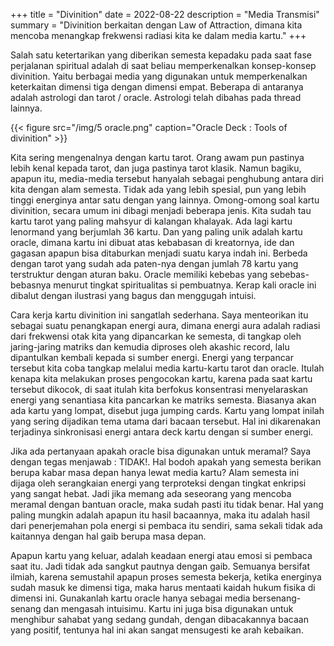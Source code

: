 +++
title = "Divinition"
date = 2022-08-22
description = "Media Transmisi"
summary = "Divinition berkaitan dengan Law of Attraction, dimana kita mencoba menangkap frekwensi radiasi kita ke dalam media kartu."
+++

Salah satu ketertarikan yang diberikan semesta kepadaku pada saat fase perjalanan spiritual adalah di saat beliau memperkenalkan konsep-konsep divinition. Yaitu berbagai media yang digunakan untuk memperkenalkan keterkaitan dimensi tiga dengan dimensi empat. Beberapa di antaranya adalah astrologi dan tarot / oracle. Astrologi telah dibahas pada thread lainnya.

{{< figure src="/img/5 oracle.png" caption="Oracle Deck : Tools of divinition" >}}

Kita sering mengenalnya dengan kartu tarot. Orang awam pun pastinya lebih kenal kepada tarot, dan juga pastinya tarot klasik. Namun bagiku, apapun itu, media-media tersebut hanyalah sebagai penghubung antara diri kita dengan alam semesta. Tidak ada yang lebih spesial, pun yang lebih tinggi energinya antar satu dengan yang lainnya. Omong-omong soal kartu divinition, secara umum ini dibagi menjadi beberapa jenis. Kita sudah tau kartu tarot yang paling mahsyur di kalangan khalayak. Ada lagi kartu lenormand yang berjumlah 36 kartu. Dan yang paling unik adalah kartu oracle, dimana kartu ini dibuat atas kebabasan di kreatornya, ide dan gagasan apapun bisa ditaburkan menjadi suatu karya indah ini. Berbeda dengan tarot yang sudah ada paten-nya dengan jumlah 78 kartu yang terstruktur dengan aturan baku. Oracle memiliki kebebas yang sebebas-bebasnya menurut tingkat spiritualitas si pembuatnya. Kerap kali oracle ini dibalut dengan ilustrasi yang bagus dan menggugah intuisi.

Cara kerja kartu divinition ini sangatlah sederhana. Saya menteorikan itu sebagai suatu penangkapan energi aura, dimana energi aura adalah radiasi dari frekwensi otak kita yang dipancarkan ke semesta, di tangkap oleh jaring-jaring matriks dan kemudia diproses oleh akashic record, lalu dipantulkan kembali kepada si sumber energi. Energi yang terpancar tersebut kita coba tangkap melalui media kartu-kartu tarot dan oracle. Itulah kenapa kita melakukan proses pengocokan kartu, karena pada saat kartu tersebut dikocok, di saat itulah kita berfokus konsentrasi menyelaraskan energi yang senantiasa kita pancarkan ke matriks semesta. Biasanya akan ada kartu yang lompat, disebut juga jumping cards. Kartu yang lompat inilah yang sering dijadikan tema utama dari bacaan tersebut. Hal ini dikarenakan terjadinya sinkronisasi energi antara deck kartu dengan si sumber energi.

Jika ada pertanyaan apakah oracle bisa digunakan untuk meramal? Saya dengan tegas menjawab : TIDAK!. Hal bodoh apakah yang semesta berikan berupa kabar masa depan hanya lewat media kartu? Alam semesta ini dijaga oleh serangkaian energi yang terproteksi dengan tingkat enkripsi yang sangat hebat. Jadi jika memang ada seseorang yang mencoba meramal dengan bantuan oracle, maka sudah pasti itu tidak benar. Hal yang paling mungkin adalah apapun itu hasil bacaannya, maka itu adalah hasil dari penerjemahan pola energi si pembaca itu sendiri, sama sekali tidak ada kaitannya dengan hal gaib berupa masa depan.

Apapun kartu yang keluar, adalah keadaan energi atau emosi si pembaca saat itu. Jadi tidak ada sangkut pautnya dengan gaib. Semuanya bersifat ilmiah, karena semustahil apapun proses semesta bekerja, ketika energinya sudah masuk ke dimensi tiga, maka harus mentaati kaidah hukum fisika di dimensi ini. Gunakanlah kartu oracle hanya sebagai media bersenang-senang dan mengasah intuisimu. Kartu ini juga bisa digunakan untuk menghibur sahabat yang sedang gundah, dengan dibacakannya bacaan yang positif, tentunya hal ini akan sangat mensugesti ke arah kebaikan.